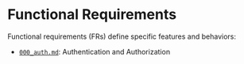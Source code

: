 # Functional Requirements

Functional requirements (FRs) define specific features and behaviors:

- [`000_auth.md`](/docs/requirements/functional/000_auth.md): Authentication and Authorization